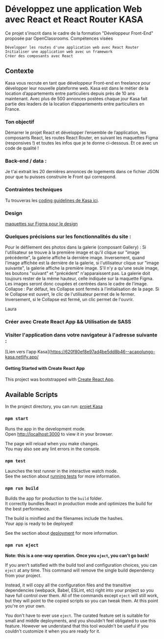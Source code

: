 # Développez une application Web avec React et React Router KASA
Ce projet s'inscrit dans le cadre de la formation "Développeur Front-End" proposée par OpenClassrooms.
Compétences visées

    Développer les routes d'une application web avec React Router
    Initialiser une application web avec un framework
    Créer des composants avec React
    
## Contexte 
Kasa vous recrute en tant que développeur Front-end en freelance pour développer leur nouvelle plateforme web. Kasa est dans le métier de la location d’appartements entre particuliers depuis près de 10 ans maintenant. Avec plus de 500 annonces postées chaque jour Kasa fait partie des leaders de la location d’appartements entre particuliers en France.

### Ton objectif
Démarrer le projet React et développer l’ensemble de l’application, les composants React, les routes React Router, en suivant les maquettes Figma (responsives !) et toutes les infos que je te donne ci-dessous. Et ce avec un code de qualité !

### Back-end / data :
Je t'ai extrait les 20 dernières annonces de logements dans ce fichier JSON pour que tu puisses construire le Front qui correspond.

### Contraintes techniques
Tu trouveras les [coding guidelines de Kasa ici](https://course.oc-static.com/projects/Front-End+V2/P9+React+1/Coding+guidelines+Kasa+FR.pdf).

### Design
[maquettes sur Figma pour le design](https://www.figma.com/file/bAnXDNqRKCRRP8mY2gcb5p/UI-Design-Kasa-FR?node-id=4%3A1)

### Quelques précisions sur les fonctionnalités du site :

Pour le défilement des photos dans la galerie (composant Gallery) :
    Si l'utilisateur se trouve à la première image et qu'il clique sur "image précédente", la galerie affiche la dernière image.
    Inversement, quand l'image affichée est la dernière de la galerie, si l'utilisateur clique sur "image suivante", la galerie affiche la première image.
    S'il n'y a qu'une seule image, les boutons "suivant" et "précédent" n'apparaissent pas.
    La galerie doit toujours rester de la même hauteur, celle indiquée sur la maquette Figma. Les images seront donc coupées et centrées dans le cadre de l’image.
    Collapse : Par défaut, les Collapse sont fermés à l'initialisation de la page.
    Si le Collapse est ouvert, le clic de l'utilisateur permet de le fermer.
    Inversement, si le Collapse est fermé, un clic permet de l'ouvrir.

Laura

### Créer avec Create React App && Utilisation de SASS

### Visiter l'application dans votre navigateur à l'adresse suivante :
[Lien vers l'app Kasa](https://620f80ef8e97ad4be5dd8b46--acapolungo-kasa.netlify.app/


#### Getting Started with Create React App

This project was bootstrapped with [Create React App](https://github.com/facebook/create-react-app).

## Available Scripts

In the project directory, you can run:
[projet Kasa](https://620d01efba00fe0007e75d47--acapolungo-kasa.netlify.app/)

### `npm start`

Runs the app in the development mode.\
Open [http://localhost:3000](http://localhost:3000) to view it in your browser.

The page will reload when you make changes.\
You may also see any lint errors in the console.

### `npm test`

Launches the test runner in the interactive watch mode.\
See the section about [running tests](https://facebook.github.io/create-react-app/docs/running-tests) for more information.

### `npm run build`

Builds the app for production to the `build` folder.\
It correctly bundles React in production mode and optimizes the build for the best performance.

The build is minified and the filenames include the hashes.\
Your app is ready to be deployed!

See the section about [deployment](https://facebook.github.io/create-react-app/docs/deployment) for more information.

### `npm run eject`

**Note: this is a one-way operation. Once you `eject`, you can't go back!**

If you aren't satisfied with the build tool and configuration choices, you can `eject` at any time. This command will remove the single build dependency from your project.

Instead, it will copy all the configuration files and the transitive dependencies (webpack, Babel, ESLint, etc) right into your project so you have full control over them. All of the commands except `eject` will still work, but they will point to the copied scripts so you can tweak them. At this point you're on your own.

You don't have to ever use `eject`. The curated feature set is suitable for small and middle deployments, and you shouldn't feel obligated to use this feature. However we understand that this tool wouldn't be useful if you couldn't customize it when you are ready for it.
